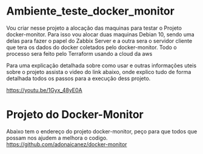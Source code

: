 # Ambiente_teste_docker_monitor
Vou criar nesse projeto a alocação das maquinas para testar o Projeto docker-monitor. Para isso vou alocar duas maquinas Debian 10, sendo uma delas para fazer o papel do Zabbix Server e a outra sera o servidor cliente que tera os dados do docker coletados pelo docker-monitor. 
Todo o processo sera feito pelo Terraform usando a cloud da aws

Para uma explicação detalhada sobre como usar e outras informações uteis sobre o projeto assista o video do link abaixo, onde explico tudo de forma detalhada todos os passos para a execução dess projeto.

https://youtu.be/1Gyx_48yE0A

# Projeto do Docker-Monitor

Abaixo tem o endereço do projeto docker-monitor, peço para que todos que possam nos ajudem a melhora o codigo.
https://github.com/adonaicanez/docker-monitor
